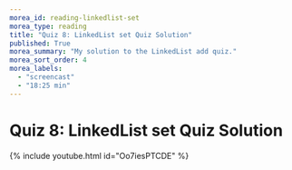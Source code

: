 ```yaml
---
morea_id: reading-linkedlist-set
morea_type: reading
title: "Quiz 8: LinkedList set Quiz Solution"
published: True
morea_summary: "My solution to the LinkedList add quiz."
morea_sort_order: 4
morea_labels: 
  - "screencast"
  - "18:25 min"
---
```


# Quiz 8: LinkedList set Quiz Solution
{% include youtube.html id="Oo7iesPTCDE" %}
